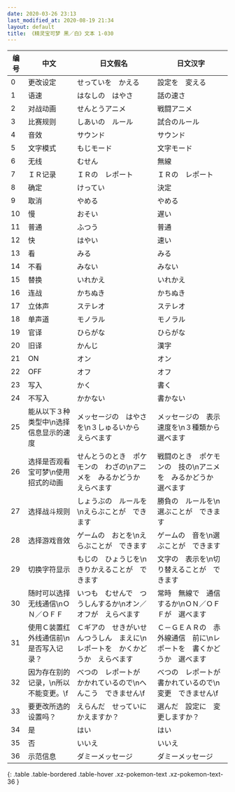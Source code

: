 ```yaml
---
date: 2020-03-26 23:13
last_modified_at: 2020-08-19 21:34
layout: default
title: 《精灵宝可梦 黑／白》文本 1-030
---
```

| 编号 | 中文 | 日文假名 | 日文汉字 |
| ---- | ---- | ---- | --- |
| 0 | 更改设定 | せっていを　かえる | 設定を　変える |
| 1 | 语速 | はなしの　はやさ | 話の速さ |
| 2 | 对战动画 | せんとうアニメ | 戦闘アニメ |
| 3 | 比赛规则 | しあいの　ルール | 試合のルール |
| 4 | 音效 | サウンド | サウンド |
| 5 | 文字模式 | もじモード | 文字モード |
| 6 | 无线 | むせん | 無線 |
| 7 | ＩＲ记录 | ＩＲの　レポート | ＩＲの　レポート |
| 8 | 确定 | けってい | 決定 |
| 9 | 取消 | やめる | やめる |
| 10 | 慢 | おそい | 遅い |
| 11 | 普通 | ふつう | 普通 |
| 12 | 快 | はやい | 速い |
| 13 | 看 | みる | みる |
| 14 | 不看 | みない | みない |
| 15 | 替换 | いれかえ | いれかえ |
| 16 | 连战 | かちぬき | かちぬき |
| 17 | 立体声 | ステレオ | ステレオ |
| 18 | 单声道 | モノラル | モノラル |
| 19 | 官译 | ひらがな | ひらがな |
| 20 | 旧译 | かんじ | 漢字 |
| 21 | ON | オン | オン |
| 22 | OFF | オフ | オフ |
| 23 | 写入 | かく | 書く |
| 24 | 不写入 | かかない | 書かない |
| 25 | 能从以下３种类型中\n选择信息显示的速度 | メッセージの　はやさを\n３しゅるいから　えらべます | メッセージの　表示速度を\n３種類から　選べます |
| 26 | 选择是否观看宝可梦\n使用招式的动画 | せんとうのとき　ポケモンの　わざの\nアニメを　みるかどうか　えらべます | 戦闘のとき　ポケモンの　技の\nアニメを　みるかどうか　選べます |
| 27 | 选择战斗规则 | しょうぶの　ルールを\nえらぶことが　できます | 勝負の　ルールを\n選ぶことが　できます |
| 28 | 选择游戏音效 | ゲームの　おとを\nえらぶことが　できます | ゲームの　音を\n選ぶことが　できます |
| 29 | 切换字符显示 | もじの　ひょうじを\nきりかえることが　できます | 文字の　表示を\n切り替えることが　できます |
| 30 | 随时可以选择无线通信\nＯＮ／ＯＦＦ | いつも　むせんで　つうしんするか\nオン／オフが　えらべます | 常時　無線で　通信するか\nＯＮ／ＯＦＦが　選べます |
| 31 | 使用Ｃ装置红外线通信前\n是否写入记录？ | Ｃギアの　せきがいせんつうしん　まえに\nレポートを　かくかどうか　えらべます | Ｃ－ＧＥＡＲの　赤外線通信　前に\nレポートを　書くかどうか　選べます |
| 32 | 因为存在别的记录，\n所以不能变更。\f | べつの　レポートが　かかれているので\nへんこう　できません\f | べつの　レポートが　書かれているので\n変更　できません\f |
| 33 | 要更改所选的设置吗？ | えらんだ　せっていに　かえますか？ | 選んだ　設定に　変更しますか？ |
| 34 | 是 | はい | はい |
| 35 | 否 | いいえ | いいえ |
| 36 | 示范信息 | ダミーメッセージ | ダミーメッセージ |
{: .table .table-bordered .table-hover .xz-pokemon-text .xz-pokemon-text-36 }